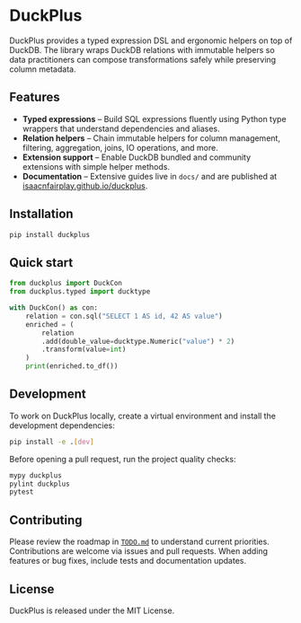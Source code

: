 # DuckPlus

DuckPlus provides a typed expression DSL and ergonomic helpers on top of DuckDB. The
library wraps DuckDB relations with immutable helpers so data practitioners can
compose transformations safely while preserving column metadata.

## Features
- **Typed expressions** – Build SQL expressions fluently using Python type
  wrappers that understand dependencies and aliases.
- **Relation helpers** – Chain immutable helpers for column management,
  filtering, aggregation, joins, IO operations, and more.
- **Extension support** – Enable DuckDB bundled and community extensions with
  simple helper methods.
- **Documentation** – Extensive guides live in `docs/` and are published at
  [isaacnfairplay.github.io/duckplus](https://isaacnfairplay.github.io/duckplus/latest/).

## Installation
```bash
pip install duckplus
```

## Quick start
```python
from duckplus import DuckCon
from duckplus.typed import ducktype

with DuckCon() as con:
    relation = con.sql("SELECT 1 AS id, 42 AS value")
    enriched = (
        relation
        .add(double_value=ducktype.Numeric("value") * 2)
        .transform(value=int)
    )
    print(enriched.to_df())
```

## Development
To work on DuckPlus locally, create a virtual environment and install the
development dependencies:

```bash
pip install -e .[dev]
```

Before opening a pull request, run the project quality checks:

```bash
mypy duckplus
pylint duckplus
pytest
```

## Contributing
Please review the roadmap in [`TODO.md`](TODO.md) to understand current
priorities. Contributions are welcome via issues and pull requests. When adding
features or bug fixes, include tests and documentation updates.

## License
DuckPlus is released under the MIT License.
